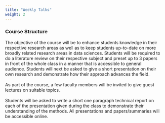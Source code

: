 ```yaml
---
title: "Weekly Talks"
weight: 2
---
```


### Course Structure
The objective of the course will be to enhance students knowledge in their respective research areas as well as to keep students up-to-date on more broadly related research areas in data sciences. Students will be required to do a literature review on their respective subject and preset up to 3 papers in front of the whole class in a manner that is accessible to general audience. Students will next be asked to give a short presentation on their own research and demonstrate how their approach advances the field. 
<br>
<br>
As part of the course, a few faculty members will be invited to give guest lectures on suitable topics. 
<br>
<br>
Students will be asked to write a short one paragraph technical report on each of the presentation given during the class to demonstrate their understanding of the methods. All presentations and papers/summaries will be accessible online.  